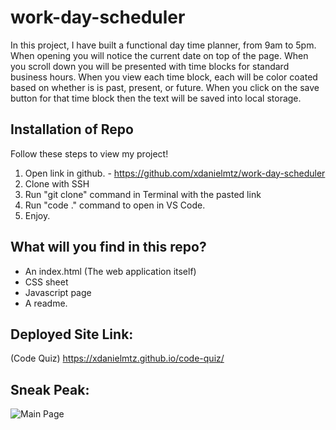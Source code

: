 # work-day-scheduler

In this project, I have built a functional day time planner, from 9am to 5pm. When opening you will notice the current date on top of the page. 
When you scroll down you will be presented with time blocks for standard business hours. When you view each time block, each will be color coated based on whether is is past, present, or future. When you click on the save button for that time block then the text will be saved into local storage. 



## Installation of Repo

Follow these steps to view my project!

1. Open link in github. - https://github.com/xdanielmtz/work-day-scheduler
2. Clone with SSH
3. Run "git clone" command in Terminal with the pasted link
4. Run "code ." command to open in VS Code.
5. Enjoy.



## What will you find in this repo?

- An index.html (The web application itself)
- CSS sheet 
- Javascript page
- A readme.


## Deployed Site Link:
(Code Quiz) https://xdanielmtz.github.io/code-quiz/ 


## Sneak Peak:
![Main Page](code.jpg) 